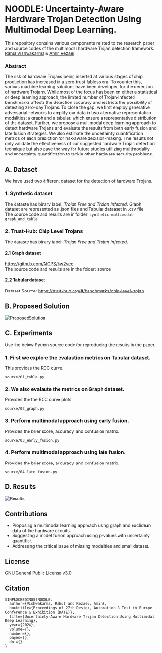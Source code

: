 # NOODLE: Uncertainty-Aware Hardware Trojan Detection Using Multimodal Deep Learning. 
This repository contains various components related to the research paper and source codes of the multimodal hardware Trojan detection framework.  </br>
[Rahul Vishwakarma](https://github.com/rahvis) & [Amin Rezaei](https://github.com/r3zaei) </br>
### Abstract

The risk of hardware Trojans being inserted at various stages of chip production has increased in a zero-trust fabless era. To counter this, various machine learning solutions have been developed for the detection of hardware Trojans. While most of the focus has been on either a statistical or deep learning approach, the limited number of Trojan-infected benchmarks affects the detection accuracy and restricts the possibility of detecting zero-day Trojans. To close the gap, we first employ generative adversarial networks to amplify our data in two alternative representation modalities: a graph and a tabular, which ensure a representative distribution of the dataset. Further, we propose a multimodal deep learning approach to detect hardware Trojans and evaluate the results from both early fusion and late fusion strategies. We also estimate the uncertainty quantification metrics of each prediction for risk-aware decision-making. The results not only validate the effectiveness of our suggested hardware Trojan detection technique but also pave the way for future studies utilizing multimodality and uncertainty quantification to tackle other hardware security problems.

## A. Dataset 
We have used two different dataset for the detection of hardware Trojans. 
### 1. Synthetic dataset
The dataste has binary label: _Trojan Free and Trojan Infected_. 
Graph dataset are represented as .json files and Tabular dataaset in .csv file <br>
The source code and results are in folder: ```synthetic-multimodal-graph_and_table```
### 2. Trust-Hub:  Chip Level Trojans 
The dataste has binary label: _Trojan Free and Trojan Infected_. <br>
#### 2.1 Graph dataset 
https://github.com/AICPS/hw2vec. <br>
The source code and results are in the folder: source
#### 2.2 Tabular dataset
Dataset Source: https://trust-hub.org/#/benchmarks/chip-level-trojan

## B. Proposed Solution 

![ProposedSolution](https://github.com/rahvis/DATE2024/assets/64368687/6822ba20-e9e0-4b66-b7e0-b0fdf30fe81e)

## C. Experiments
Use the below Python source code for reproducing the results in the paper. 

### 1. First we explore the evalaution metrics on Tabular dataset. 
This provides the ROC curve.
```
source/01_table.py
```

### 2. We also evalaute the metrics on Graph dataset. 
Provides the the ROC curve plots.
```
source/02_graph.py
```
### 3. Perform multimodal approach using early fusion.
Provides the brier score, accuracy, and confusion matrix. 
```
source/03_early_fusion.py
```
### 4. Perform multimodal approach using late fusion.
Provides the brier score, accuracy, and confusion matrix. 
```
source/04_late_fusion.py
```

## D. Results
![Results](https://github.com/rahvis/DATE2024/assets/64368687/9eff7212-be20-42e9-a723-c338ae07749c)

## Contributions
- Proposing a multimodal learning approach using graph and euclidean data of the hardware circuits.
- Suggesting a model fusion approach using p-values with uncertainty quantifier.
- Addressing the critical issue of missing modalities and small dataset. 

## License
GNU General Public License v3.0

## Citation
```
@INPROCEEDINGS{NOODLE,
  author={Vishwakarma, Rahul and Rezaei, Amin},
  booktitle={Proceedings of 27th Design, Automation & Test in Europe Conference & Exhibition (DATE)}, 
  title={Uncertainty-Aware Hardware Trojan Detection Using Multimodal Deep Learning}, 
  year={2024},
  volume={},
  number={},
  pages={},
  doi={}
}

